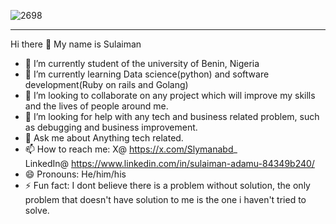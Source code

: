![2698](https://github.com/user-attachments/assets/3d0b4c8d-dfb5-49db-9d0b-ed3fc37e62bb) <hr/>
Hi there 👋
 My name is Sulaiman
- 🔭 I’m currently student of the university of Benin, Nigeria
- 🌱 I’m currently learning Data science(python) and software development(Ruby on rails and Golang)
- 👯 I’m looking to collaborate on any project which will improve my skills and the lives of people around me.
- 🤔 I’m looking for help with any tech and business related problem, such as debugging and business improvement.
- 💬 Ask me about Anything tech related.
- 📫 How to reach me: 
        X@ https://x.com/Slymanabd_  
        LinkedIn@ https://www.linkedin.com/in/sulaiman-adamu-84349b240/
- 😄 Pronouns: He/him/his
- ⚡ Fun fact: I dont believe there is a problem without solution, 
                the only problem that doesn't have solution to me is the one i haven't tried to solve.
